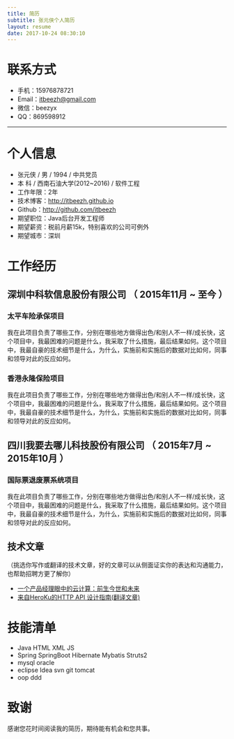 ```yaml
---
title: 简历
subtitle: 张元侠个人简历
layout: resume
date: 2017-10-24 08:30:10
---
```


# 联系方式

- 手机：15976878721 
- Email：[itbeezh@gmail.com](mailto:itbeezh@gmail.com)
- 微信：beezyx
- QQ：869598912

---
# 个人信息

 - 张元侠 / 男 / 1994 / 中共党员
 - 本  科 / 西南石油大学(2012~2016) / 软件工程
 - 工作年限：2年
 - 技术博客：http://itbeezh.github.io 
 - Github：http://github.com/itbeezh
 - 期望职位：Java后台开发工程师
 - 期望薪资：税前月薪15k，特别喜欢的公司可例外
 - 期望城市：深圳



# 工作经历

## 深圳中科软信息股份有限公司 （ 2015年11月 ~ 至今 ）

### 太平车险承保项目 
我在此项目负责了哪些工作，分别在哪些地方做得出色/和别人不一样/成长快，这个项目中，我最困难的问题是什么，我采取了什么措施，最后结果如何。这个项目中，我最自豪的技术细节是什么，为什么，实施前和实施后的数据对比如何，同事和领导对此的反应如何。


### 香港永隆保险项目 
我在此项目负责了哪些工作，分别在哪些地方做得出色/和别人不一样/成长快，这个项目中，我最困难的问题是什么，我采取了什么措施，最后结果如何。这个项目中，我最自豪的技术细节是什么，为什么，实施前和实施后的数据对比如何，同事和领导对此的反应如何。

 
## 四川我要去哪儿科技股份有限公司 （ 2015年7月 ~ 2015年10月 ）

### 国际票退废票系统项目 
我在此项目负责了哪些工作，分别在哪些地方做得出色/和别人不一样/成长快，这个项目中，我最困难的问题是什么，我采取了什么措施，最后结果如何。这个项目中，我最自豪的技术细节是什么，为什么，实施前和实施后的数据对比如何，同事和领导对此的反应如何。

## 技术文章
（挑选你写作或翻译的技术文章，好的文章可以从侧面证实你的表达和沟通能力，也帮助招聘方更了解你）

- [一个产品经理眼中的云计算：前生今世和未来](http://get.jobdeer.com/706.get)
- [来自HeroKu的HTTP API 设计指南(翻译文章)](http://get.jobdeer.com/343.get) 

# 技能清单

- Java HTML XML JS
- Spring SpringBoot Hibernate Mybatis Struts2
- mysql oracle 
- eclipse Idea svn git tomcat
- oop ddd 

# 致谢
感谢您花时间阅读我的简历，期待能有机会和您共事。
